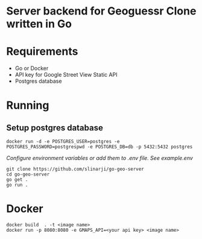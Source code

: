 # Server backend for Geoguessr Clone written in Go

# Requirements

-   Go or Docker
-   API key for Google Street View Static API
-   Postgres database

# Running



## Setup postgres database
```
docker run -d -e POSTGRES_USER=postgres -e POSTGRES_PASSWORD=postgrespwd -e POSTGRES_DB=db -p 5432:5432 postgres
```

_Configure environment variables or add them to .env file. See example.env_

```
git clone https://github.com/slinarji/go-geo-server
cd go-geo-server
go get .
go run .
```

# Docker

```
docker build  . -t <image name>
docker run -p 8080:8080 -e GMAPS_API=<your api key> <image name>
```
